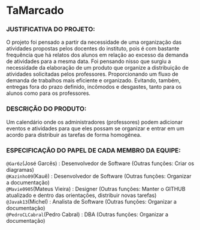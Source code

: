 # TaMarcado
### JUSTIFICATIVA DO PROJETO:
O projeto foi pensado a partir da necessidade de uma organização das atividades propostas pelos docentes do instituto, pois é com bastante frequência que há relatos dos alunos em relação ao excesso da demanda de atividades para a mesma data.
Foi pensando nisso que surgiu a necessidade da elaboração de um produto que organize a distribuição de atividades solicitadas pelos professores. Proporcionando um fluxo de demanda de trabalhos mais eficiente e organizado. Evitando, também, entregas fora do prazo definido, incômodos e desgastes, tanto para os alunos como para os professores.
 
### DESCRIÇÃO DO PRODUTO:
Um calendário onde os administradores (professores) podem adicionar eventos e atividades para que eles possam se organizar e entrar em um acordo para distribuir as tarefas de forma homogênea.
 
### ESPECIFICAÇÃO DO PAPEL DE CADA MEMBRO DA EQUIPE:
`@Gar6z`(José Garcês)          : Desenvolvedor de Software (Outras funções: Criar os diagramas)  
`@Kazinho09`(Kauê)             : Desenvolvedor de Software (Outras funções: Organizar a documentação)  
`@Mavie0905`(Mateus Vieira)    : Designer (Outras funções: Manter o GITHUB atualizado e dentro das orientações, distribuir novas tarefas)  
`@Javak13`(Michel)             : Analista de Software (Outras funções: Organizar a documentação)   
`@PedroCLCabral`(Pedro Cabral) : DBA (Outras funções: Organizar a documentação)  
